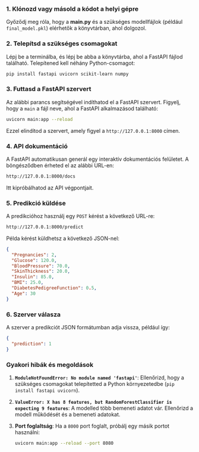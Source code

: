 ### 1. Klónozd vagy másold a kódot a helyi gépre

Győződj meg róla, hogy a **main.py** és a szükséges modellfájlok (például `final_model.pkl`) elérhetők a könyvtárban, ahol dolgozol.

### 2. Telepítsd a szükséges csomagokat

Lépj be a terminálba, és lépj be abba a könyvtárba, ahol a FastAPI fájlod található. Telepítened kell néhány Python-csomagot:

```bash
pip install fastapi uvicorn scikit-learn numpy
```

### 3. Futtasd a FastAPI szervert

Az alábbi parancs segítségével indíthatod el a FastAPI szervert. Figyelj, hogy a `main` a fájl neve, ahol a FastAPI alkalmazásod található:

```bash
uvicorn main:app --reload
```

Ezzel elindítod a szervert, amely figyel a `http://127.0.0.1:8000` címen.

### 4. API dokumentáció

A FastAPI automatikusan generál egy interaktív dokumentációs felületet. A böngésződben érheted el az alábbi URL-en:

```bash
http://127.0.0.1:8000/docs
```

Itt kipróbálhatod az API végpontjait.

### 5. Predikció küldése

A predikcióhoz használj egy `POST` kérést a következő URL-re:

```bash
http://127.0.0.1:8000/predict
```

Példa kérést küldhetsz a következő JSON-nel:

```json
{
  "Pregnancies": 2,
  "Glucose": 120.0,
  "BloodPressure": 70.0,
  "SkinThickness": 20.0,
  "Insulin": 85.0,
  "BMI": 25.0,
  "DiabetesPedigreeFunction": 0.5,
  "Age": 30
}
```

### 6. Szerver válasza

A szerver a predikciót JSON formátumban adja vissza, például így:

```json
{
  "prediction": 1
}
```

### Gyakori hibák és megoldások

1. **`ModuleNotFoundError: No module named 'fastapi'`**: Ellenőrizd, hogy a szükséges csomagokat telepítetted a Python környezetedbe (`pip install fastapi uvicorn`).
   
2. **`ValueError: X has 8 features, but RandomForestClassifier is expecting 9 features`**: A modelled több bemeneti adatot vár. Ellenőrizd a modell működését és a bemeneti adatokat.

3. **Port foglaltság**: Ha a `8000` port foglalt, próbálj egy másik portot használni:
   
   ```bash
   uvicorn main:app --reload --port 8080
   ```
